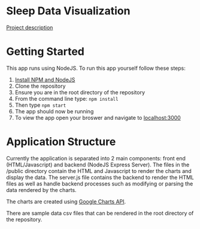 # Sleep Data Visualization

[Project description](http://ece4012y2017.ece.gatech.edu/fall/sd17f22/)

# Getting Started

This app runs using NodeJS. To run this app yourself follow these steps:
1. [Install NPM and NodeJS](http://blog.teamtreehouse.com/install-node-js-npm-windows)
2. Clone the repository
3. Ensure you are in the root directory of the repository
4. From the command line type: ```npm install```
5. Then type ```npm start```
6. The app should now be running
7. To view the app open your broswer and navigate to [localhost:3000](http://localhost:3000)

# Application Structure

Currently the application is separated into 2 main components: front end (HTML/Javascript) and backend (NodeJS Express Server). The files in the /public directory contain the HTML and Javascript to render the charts and display the data. The server.js file contains the backend to render the HTML files as well as handle backend processes such as modifying or parsing the data rendered by the charts.

The charts are created using [Google Charts API](https://developers.google.com/chart/). 

There are sample data csv files that can be rendered in the root directory of the repository.
